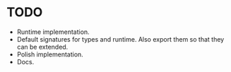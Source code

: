 # TODO

- Runtime implementation.
- Default signatures for types and runtime. Also export them so that they can be extended.
- Polish implementation.
- Docs.
